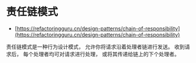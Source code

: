 # 责任链模式

- [https://refactoringguru.cn/design-patterns/chain-of-responsibility](https://refactoringguru.cn/design-patterns/chain-of-responsibility)

责任链模式是一种行为设计模式， 允许你将请求沿着处理者链进行发送。 收到请求后， 每个处理者均可对请求进行处理， 或将其传递给链上的下个处理者。
